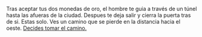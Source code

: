 Tras aceptar tus dos monedas de oro, el hombre te guia a través de un túnel hasta las afueras de la ciudad.
Despues te deja salir y cierra la puerta tras de si.
Estas solo. Ves un camino que se pierde en la distancia hacia el oeste.
[Decides tomar el camino.](/camino/camino.md)

